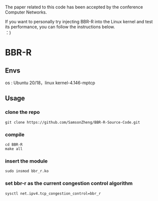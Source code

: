 The paper related to this code has been accepted by the conference Computer Networks.  

If you want to personally try injecting BBR-R into the Linux kernel and test its performance, you can follow the instructions below.  
：)

# BBR-R
## Envs
os : Ubuntu 20/18，linux kernel-4.146-mptcp

## Usage

### clone the repo
```
git clone https://github.com/SamsonZheng/BBR-R-Source-Code.git
```

### compile
```
cd BBR-R
make all
```

### insert the module
```
sudo insmod bbr_r.ko
```

### set bbr-r as the current congestion control algorithm
```
sysctl net.ipv4.tcp_congestion_control=bbr_r
```
